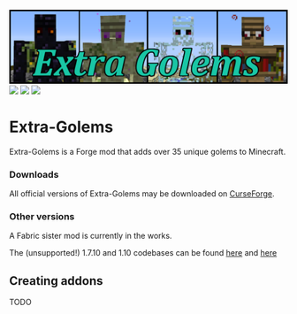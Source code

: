 ![banner](https://raw.githubusercontent.com/skyjay1/img/master/extragolems/golem_logo.png)
[![](https://img.shields.io/badge/Discord-MMD-green.svg?style=flat&logo=Discord)](https://discord.mcmoddev.com)
[![](http://cf.way2muchnoise.eu/full_extra-golems_downloads.svg)](http://minecraft.curseforge.com/projects/extra-golems)
[![](http://cf.way2muchnoise.eu/versions/Minecraft_extra-golems_all.svg)](http://minecraft.curseforge.com/projects/extra-golems)

# Extra-Golems
Extra-Golems is a Forge mod that adds over 35 unique golems to Minecraft.
### Downloads
All official versions of Extra-Golems may be downloaded on [CurseForge](http://minecraft.curseforge.com/projects/extra-golems).

### Other versions
A Fabric sister mod is currently in the works.

The (unsupported!) 1.7.10 and 1.10 codebases can be found [here](https://github.com/sky0-1/Extra-Golems-1.7.10) and [here](https://github.com/sky0-1/Extra-Golems-1.10)
## Creating addons
TODO
